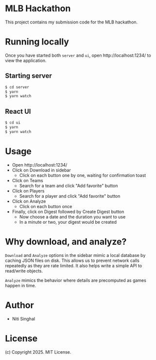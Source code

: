 # MLB Hackathon

This project contains my submission code for the MLB
hackathon.

# Running locally

Once you have started both `server` and `ui`, open
http://localhost:1234/ to view the application.

## Starting server

```sh
$ cd server
$ yarn
$ yarn watch
```

## React UI

```sh
$ cd ui
$ yarn
$ yarn watch
```

# Usage

- Open http://localhost:1234/
- Click on Download in sidebar
  - Click on each button one by one, waiting for confirmation toast
- Click on Teams
  - Search for a team and click "Add favorite" button
- Click on Players
  - Search for a player and click "Add favorite" button
- Click on Analyze
  - Click on each button once
- Finally, click on Digest followed by Create Digest button
  - Now choose a date and the duration you want to use
  - In a minute or two, your digest would be created

# Why download, and analyze?

`Download` and `Analyze` options in the sidebar mimic a local
database by caching JSON files on disk. This allows us to prevent
network calls repeatedly as they are rate limited. It also helps
write a simple API to read/write objects.

`Analyze` mimics the behavior where details are precomputed as
games happen in time.

# Author

- Niti Singhal

# License

(c) Copyright 2025. MIT License.
